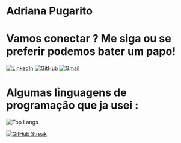 # Adriana Pugarito 

# Vamos conectar ? Me siga ou se preferir podemos bater um papo! 

[![LinkedIn](https://img.shields.io/badge/LinkedIn-0077B5?style=for-the-badge&logo=linkedin&logoColor=white)](https://www.linkedin.com/in/adriana-pugarito/) [![GitHub](https://img.shields.io/badge/GitHub-100000?style=for-the-badge&logo=github&logoColor=white)](https://github.com/AdrianaPugarito)   [![Gmail](https://img.shields.io/badge/Gmail-333333?style=for-the-badge&logo=gmail&logoColor=red)](mailto:adrianapugarito46@gmail.com)

# Algumas linguagens de programação que ja usei : 

![Top Langs](https://github-readme-stats-git-masterrstaa-rickstaa.vercel.app/api/top-langs/?username=AdrianaPugarito&layout=compact&bg_color=000&border_color=30A3DC&title_color=E94D5F&text_color=FFF)

[![GitHub Streak](https://streak-stats.demolab.com/?user=AdrianaPugarito&theme=bear&background=000&border=30A3DC&dates=FFF)](https://git.io/streak-stats)